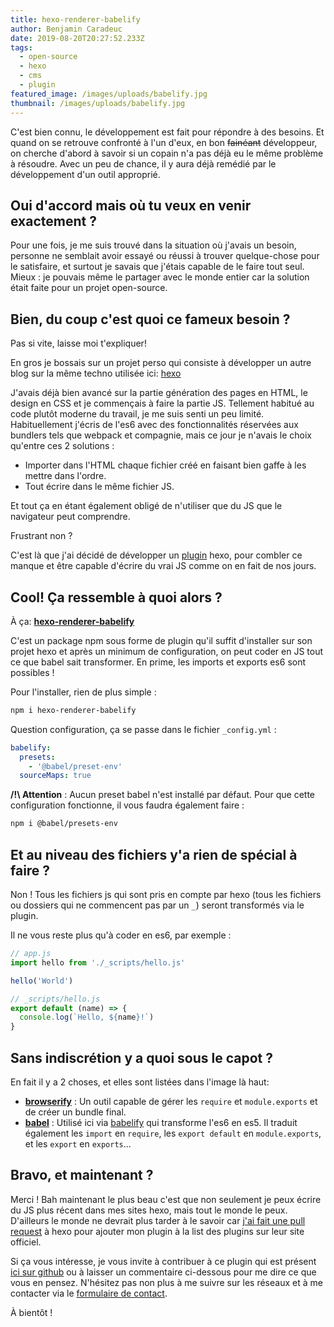 ```yaml
---
title: hexo-renderer-babelify
author: Benjamin Caradeuc
date: 2019-08-20T20:27:52.233Z
tags:
  - open-source
  - hexo
  - cms
  - plugin
featured_image: /images/uploads/babelify.jpg
thumbnail: /images/uploads/babelify.jpg
---
```

C'est bien connu, le développement est fait pour répondre à des besoins. Et quand on se retrouve confronté à l'un d'eux, en bon ~~fainéant~~ développeur, on cherche d'abord à savoir si un copain n'a pas  déjà eu le même problème à résoudre. Avec un peu de chance, il y aura déjà remédié par le développement d'un outil approprié.

## Oui d'accord mais où tu veux en venir exactement ?

Pour une fois, je me suis trouvé dans la situation où j'avais un besoin, personne ne semblait avoir essayé ou réussi à trouver quelque-chose pour le satisfaire, et surtout je savais que j'étais capable de le faire tout seul. Mieux : je pouvais même le partager avec le monde entier car la solution était faite pour un projet open-source.

## Bien, du coup c'est quoi ce fameux besoin ?

Pas si vite, laisse moi t'expliquer!

En gros je bossais sur un projet perso qui consiste à développer un autre blog sur la même techno utilisée ici: [hexo](https://hexo.io)

J'avais déjà bien avancé sur la partie génération des pages en HTML, le design en CSS et je commençais à faire la partie JS. Tellement habitué au code plutôt moderne du travail, je me suis senti un peu limité. Habituellement j'écris de l'es6 avec des fonctionnalités réservées aux bundlers tels que webpack et compagnie, mais ce jour je n'avais le choix qu'entre ces 2 solutions :

* Importer dans l'HTML chaque fichier créé en faisant bien gaffe à les mettre dans l'ordre.
* Tout écrire dans le même fichier JS.

Et tout ça en étant également obligé de n'utiliser que du JS que le navigateur peut comprendre.

Frustrant non ?

C'est là que j'ai décidé de développer un [plugin](https://hexo.io/plugins/) hexo, pour combler ce manque et être capable d'écrire du vrai JS comme on en fait de nos jours.

## Cool! Ça ressemble à quoi alors ?

À ça: **[hexo-renderer-babelify](https://www.npmjs.com/package/hexo-renderer-babelify)**

C'est un package npm sous forme de plugin qu'il suffit d'installer sur son projet hexo et après un minimum de configuration, on peut coder en JS tout ce que babel sait transformer. En prime, les imports et exports es6 sont possibles !

Pour l'installer, rien de plus simple :

```bash
npm i hexo-renderer-babelify
```

Question configuration, ça se passe dans le fichier `_config.yml` :

```yml
babelify:
  presets:
    - '@babel/preset-env'
  sourceMaps: true
```

**/!\ Attention** : Aucun preset babel n'est installé par défaut. Pour que cette configuration fonctionne, il vous faudra également faire :

```bash
npm i @babel/presets-env
```

## Et au niveau des fichiers y'a rien de spécial à faire ?

Non ! Tous les fichiers js qui sont pris en compte par hexo (tous les fichiers ou dossiers qui ne commencent pas par un `_`) seront transformés via le plugin.

Il ne vous reste plus qu'à coder en es6, par exemple :

```js
// app.js
import hello from './_scripts/hello.js'

hello('World')
```

```js
// _scripts/hello.js
export default (name) => {
  console.log(`Hello, ${name}!`)
}
```

## Sans indiscrétion y a quoi sous le capot ?

En fait il y a 2 choses, et elles sont listées dans l'image là haut:

* **[browserify](http://browserify.org/)** : Un outil capable de gérer les `require` et `module.exports` et de créer un bundle final.
* **[babel](babeljs.io)** : Utilisé ici via [babelify](https://www.npmjs.com/package/babelify) qui transforme l'es6 en es5. Il traduit également les `import` en `require`, les `export default` en `module.exports`, et les `export` en `exports`...

## Bravo, et maintenant ?

Merci ! Bah maintenant le plus beau c'est que non seulement je peux écrire du JS plus récent dans mes sites hexo, mais tout le monde le peux. D'ailleurs le monde ne devrait plus tarder à le savoir car [j'ai fait une pull request](https://github.com/hexojs/site/pull/1043) à hexo pour ajouter mon plugin à la list des plugins sur leur site officiel.

Si ça vous intéresse, je vous invite à contribuer à ce plugin qui est présent [ici sur github](https://github.com/benavern/hexo-renderer-babelify) ou à laisser un commentaire ci-dessous pour me dire ce que vous en pensez. N'hésitez pas non plus à me suivre sur les réseaux et à me contacter via le [formulaire de contact](/contact).

À bientôt !
